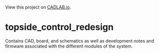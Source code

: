 View this project on [CADLAB.io](https://cadlab.io/project/22681). 

# topside_control_redesign
Contains CAD, board, and schematics as well as development notes and firmware associated with the different modules of the system.
